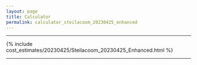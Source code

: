 ```yaml
---
layout: page
title: Calculator
permalink: calculator_steilacoom_20230425_enhanced
---
```


___

{% include cost_estimates/20230425/Steilacoom_20230425_Enhanced.html %}

___


